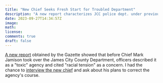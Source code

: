 ```yaml
---
title: "New Chief Seeks Fresh Start for Troubled Department"
description: "A new report characterizes JCC police dept. under previous leadership as 'toxic' agency."
date: 2023-09-27T14:34:57Z
image: 
math: 
license: 
comments: true
draft: false
---
```


[A new report](https://www.documentcloud.org/documents/23989807-policereport) obtained by the Gazette showed that before Chief Mark Jamison took over the James City County Department, officers described it as a "toxic" agency and cited "racial tension" as a concern. I had the chance to [interview the new chief](https://www.dailypress.com/2023/09/25/james-city-countys-new-police-chief-sees-a-fresh-start-for-department/) and ask about his plans to correct the agency's course.

